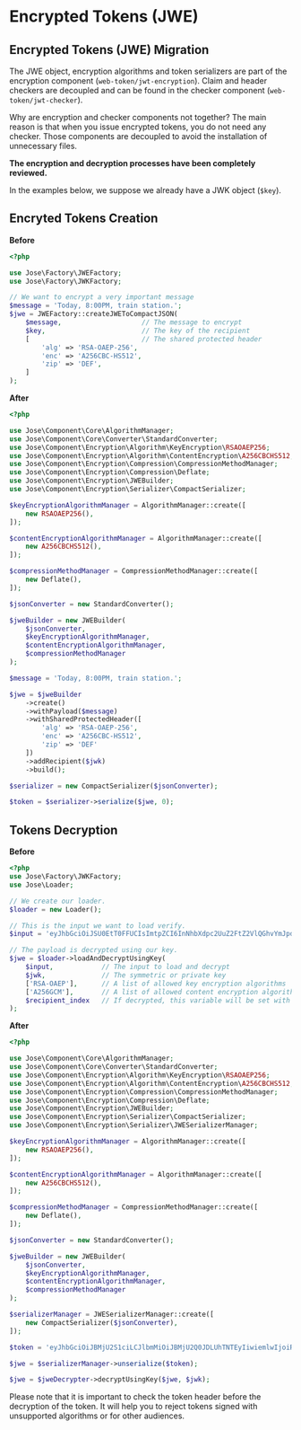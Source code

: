 # Encrypted Tokens \(JWE\)

## Encrypted Tokens \(JWE\) Migration

The JWE object, encryption algorithms and token serializers are part of the encryption component \(`web-token/jwt-encryption`\). Claim and header checkers are decoupled and can be found in the checker component \(`web-token/jwt-checker`\).

Why are encryption and checker components not together? The main reason is that when you issue encrypted tokens, you do not need any checker. Those components are decoupled to avoid the installation of unnecessary files.

**The encryption and decryption processes have been completely reviewed.**

In the examples below, we suppose we already have a JWK object \(`$key`\).

## Encryted Tokens Creation

**Before**

```php
<?php

use Jose\Factory\JWEFactory;
use Jose\Factory\JWKFactory;

// We want to encrypt a very important message
$message = 'Today, 8:00PM, train station.';
$jwe = JWEFactory::createJWEToCompactJSON(
    $message,                    // The message to encrypt
    $key,                        // The key of the recipient
    [                            // The shared protected header
        'alg' => 'RSA-OAEP-256',
        'enc' => 'A256CBC-HS512',
        'zip' => 'DEF',
    ]
);
```

**After**

```php
<?php

use Jose\Component\Core\AlgorithmManager;
use Jose\Component\Core\Converter\StandardConverter;
use Jose\Component\Encryption\Algorithm\KeyEncryption\RSAOAEP256;
use Jose\Component\Encryption\Algorithm\ContentEncryption\A256CBCHS512;
use Jose\Component\Encryption\Compression\CompressionMethodManager;
use Jose\Component\Encryption\Compression\Deflate;
use Jose\Component\Encryption\JWEBuilder;
use Jose\Component\Encryption\Serializer\CompactSerializer;

$keyEncryptionAlgorithmManager = AlgorithmManager::create([
    new RSAOAEP256(),
]);

$contentEncryptionAlgorithmManager = AlgorithmManager::create([
    new A256CBCHS512(),
]);

$compressionMethodManager = CompressionMethodManager::create([
    new Deflate(),
]);

$jsonConverter = new StandardConverter();

$jweBuilder = new JWEBuilder(
    $jsonConverter,
    $keyEncryptionAlgorithmManager,
    $contentEncryptionAlgorithmManager,
    $compressionMethodManager
);

$message = 'Today, 8:00PM, train station.';

$jwe = $jweBuilder
    ->create()
    ->withPayload($message)
    ->withSharedProtectedHeader([
        'alg' => 'RSA-OAEP-256',
        'enc' => 'A256CBC-HS512',
        'zip' => 'DEF'
    ])
    ->addRecipient($jwk)
    ->build();

$serializer = new CompactSerializer($jsonConverter);

$token = $serializer->serialize($jwe, 0);
```

## Tokens Decryption

**Before**

```php
<?php
use Jose\Factory\JWKFactory;
use Jose\Loader;

// We create our loader.
$loader = new Loader();

// This is the input we want to load verify.
$input = 'eyJhbGciOiJSU0EtT0FFUCIsImtpZCI6InNhbXdpc2UuZ2FtZ2VlQGhvYmJpdG9uLmV4YW1wbGUiLCJlbmMiOiJBMjU2R0NNIn0.rT99rwrBTbTI7IJM8fU3Eli7226HEB7IchCxNuh7lCiud48LxeolRdtFF4nzQibeYOl5S_PJsAXZwSXtDePz9hk-BbtsTBqC2UsPOdwjC9NhNupNNu9uHIVftDyucvI6hvALeZ6OGnhNV4v1zx2k7O1D89mAzfw-_kT3tkuorpDU-CpBENfIHX1Q58-Aad3FzMuo3Fn9buEP2yXakLXYa15BUXQsupM4A1GD4_H4Bd7V3u9h8Gkg8BpxKdUV9ScfJQTcYm6eJEBz3aSwIaK4T3-dwWpuBOhROQXBosJzS1asnuHtVMt2pKIIfux5BC6huIvmY7kzV7W7aIUrpYm_3H4zYvyMeq5pGqFmW2k8zpO878TRlZx7pZfPYDSXZyS0CfKKkMozT_qiCwZTSz4duYnt8hS4Z9sGthXn9uDqd6wycMagnQfOTs_lycTWmY-aqWVDKhjYNRf03NiwRtb5BE-tOdFwCASQj3uuAgPGrO2AWBe38UjQb0lvXn1SpyvYZ3WFc7WOJYaTa7A8DRn6MC6T-xDmMuxC0G7S2rscw5lQQU06MvZTlFOt0UvfuKBa03cxA_nIBIhLMjY2kOTxQMmpDPTr6Cbo8aKaOnx6ASE5Jx9paBpnNmOOKH35j_QlrQhDWUN6A2Gg8iFayJ69xDEdHAVCGRzN3woEI2ozDRs.-nBoKLH0YkLZPSI9.o4k2cnGN8rSSw3IDo1YuySkqeS_t2m1GXklSgqBdpACm6UJuJowOHC5ytjqYgRL-I-soPlwqMUf4UgRWWeaOGNw6vGW-xyM01lTYxrXfVzIIaRdhYtEMRBvBWbEwP7ua1DRfvaOjgZv6Ifa3brcAM64d8p5lhhNcizPersuhw5f-pGYzseva-TUaL8iWnctc-sSwy7SQmRkfhDjwbz0fz6kFovEgj64X1I5s7E6GLp5fnbYGLa1QUiML7Cc2GxgvI7zqWo0YIEc7aCflLG1-8BboVWFdZKLK9vNoycrYHumwzKluLWEbSVmaPpOslY2n525DxDfWaVFUfKQxMF56vn4B9QMpWAbnypNimbM8zVOw.UCGiqJxhBI3IFVdPalHHvA';

// The payload is decrypted using our key.
$jwe = $loader->loadAndDecryptUsingKey(
    $input,            // The input to load and decrypt
    $jwk,              // The symmetric or private key 
    ['RSA-OAEP'],      // A list of allowed key encryption algorithms
    ['A256GCM'],       // A list of allowed content encryption algorithms
    $recipient_index   // If decrypted, this variable will be set with the recipient index used to decrypt
);
```

**After**

```php
<?php

use Jose\Component\Core\AlgorithmManager;
use Jose\Component\Core\Converter\StandardConverter;
use Jose\Component\Encryption\Algorithm\KeyEncryption\RSAOAEP256;
use Jose\Component\Encryption\Algorithm\ContentEncryption\A256CBCHS512;
use Jose\Component\Encryption\Compression\CompressionMethodManager;
use Jose\Component\Encryption\Compression\Deflate;
use Jose\Component\Encryption\JWEBuilder;
use Jose\Component\Encryption\Serializer\CompactSerializer;
use Jose\Component\Encryption\Serializer\JWESerializerManager;

$keyEncryptionAlgorithmManager = AlgorithmManager::create([
    new RSAOAEP256(),
]);

$contentEncryptionAlgorithmManager = AlgorithmManager::create([
    new A256CBCHS512(),
]);

$compressionMethodManager = CompressionMethodManager::create([
    new Deflate(),
]);

$jsonConverter = new StandardConverter();

$jweBuilder = new JWEBuilder(
    $jsonConverter,
    $keyEncryptionAlgorithmManager,
    $contentEncryptionAlgorithmManager,
    $compressionMethodManager
);

$serializerManager = JWESerializerManager::create([
    new CompactSerializer($jsonConverter),
]);

$token = 'eyJhbGciOiJBMjU2S1ciLCJlbmMiOiJBMjU2Q0JDLUhTNTEyIiwiemlwIjoiREVGIn0.9RLpf3Gauf05QPNCMzPcH4XNBLmH0s3e-YWwOe57MTG844gnc-g2ywfXt_R0Q9qsR6WhkmQEhdLk2CBvfqr4ob4jFlvJK0yW.CCvfoTKO9tQlzCvbAuFAJg.PxrDlsbSRcxC5SuEJ84i9E9_R3tCyDQsEPTIllSCVxVcHiPOC2EdDlvUwYvznirYP6KMTdKMgLqxB4BwI3CWtys0fceSNxrEIu_uv1WhzJg.4DnyeLEAfB4I8Eq0UobnP8ymlX1UIfSSADaJCXr3RlU';

$jwe = $serializerManager->unserialize($token);

$jwe = $jweDecrypter->decryptUsingKey($jwe, $jwk);
```

Please note that it is important to check the token header before the decryption of the token. It will help you to reject tokens signed with unsupported algorithms or for other audiences.

